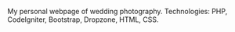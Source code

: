 My personal webpage of wedding photography.
Technologies: PHP, CodeIgniter, Bootstrap, Dropzone, HTML, CSS.